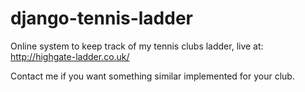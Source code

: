 django-tennis-ladder
====================

Online system to keep track of my tennis clubs ladder, live at: http://highgate-ladder.co.uk/

Contact me if you want something similar implemented for your club.
